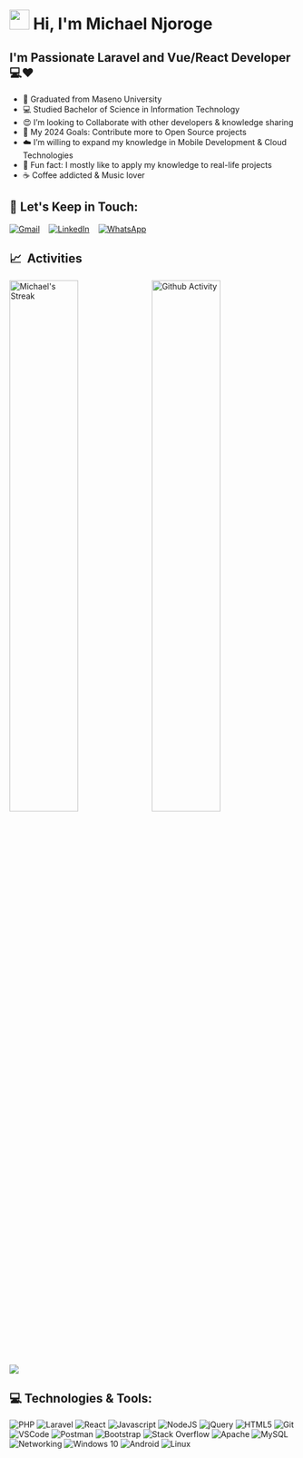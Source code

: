 # <img src="https://cdn.jsdelivr.net/gh/Th3Wall/assets-cdn/PersonalGithubReadme/HandGreet.gif" width="35px" />&nbsp;<b>Hi, I'm Michael Njoroge</b>
## I'm Passionate Laravel and Vue/React Developer 💻❤️
* 📘 Graduated from Maseno University
* 💻 Studied Bachelor of Science in Information Technology
* 😍 I’m looking to Collaborate with other developers & knowledge sharing
* 🎯 My 2024 Goals: Contribute more to Open Source projects
* ☁️ I’m willing to expand my knowledge in Mobile Development & Cloud Technologies
* 🤹 Fun fact: I mostly like to apply my knowledge to real-life projects
* ☕ Coffee addicted & Music lover

<h2>🎯 Let's Keep in Touch:</h2>
<p>
  <a href="mailto:mikethecoder12@gmail.com" target="_blank"><img alt="Gmail" src="https://img.shields.io/badge/-Gmail-EA4335?style=for-the-badge&logo=gmail&logoColor=white" /></a> &nbsp;&nbsp;
   <a href="https://www.linkedin.com/in/michael-njoroge-552a1a265/" target="_blank"><img alt="LinkedIn" src="https://img.shields.io/badge/-Linkedin-%230077B5.svg?&style=for-the-badge&logo=linkedin&logoColor=white" /></a> &nbsp;&nbsp;
 <a href="https://wa.me/+254716002152?text=Check%20out%20my%20LinkedIn%20profile:%20https://www.linkedin.com/in/michael-njoroge-552a1a265/,%20and%20my%20GitHub%20profile:%20https://github.com/Michael-Njoroge" target="_blank">
  <img alt="WhatsApp" src="https://img.shields.io/badge/WhatsApp-%2325D366.svg?style=for-the-badge&logo=whatsapp&logoColor=white" />
</a>

  
 

</p>

<h2>📈 &nbsp;Activities</h2>
<div>
<!-- <img src="https://activity-graph.herokuapp.com/graph?username=Michael-Njoroge&theme=chartreuse-dark&hide_border=true&area=true" alt="Michael's Activity Graph" width="100%"> -->
 <img src="https://github-readme-streak-stats.herokuapp.com/?user=Michael-Njoroge&theme=chartreuse-dark&hide_border=true" alt="Michael's Streak" width="49%" >
    <img src="https://github-readme-stats.vercel.app/api?username=Michael-Njoroge&theme=chartreuse-dark&show_icons=false&hide_border=false&count_private=false" alt="Github Activity" width="49%">
 
 <img src="https://github-readme-stats.vercel.app/api/top-langs/?username=Michael-Njoroge&layout=compact&count_private=true&theme=gruvbox" />
</div>

<h2>  💻 Technologies & Tools: </h2>
<p>
  <img alt="PHP" src="https://img.shields.io/badge/php-%23777BB4.svg?style=flat-square&logo=php&logoColor=white" />
   <img alt="Laravel" src="https://img.shields.io/badge/-Laravel-CB3837?style=flat-square&logo=laravel&logoColor=white" />
 <img alt="React" src="https://img.shields.io/badge/-React-45b8d8?style=flat-square&logo=react&logoColor=white" />
   <img alt="Javascript" src="https://img.shields.io/badge/-JavaScript-F7DF1E?style=flat-square&logo=javascript&logoColor=black" />
  <img alt="NodeJS" src="https://img.shields.io/badge/node.js-%2343853D.svg?style=flat-square&logo=node-dot-js&logoColor=white"/>
 <img alt="jQuery" src="https://img.shields.io/badge/jquery-%230769AD.svg?style=flat-square&logo=jquery&logoColor=white"/>
  <img alt="HTML5" src="https://img.shields.io/badge/-HTML5-E34F26?style=flat-square&logo=html5&logoColor=white" />
  <img alt="Git" src="https://img.shields.io/badge/-Git-F05032?style=flat-square&logo=git&logoColor=white" />
   <img alt="VSCode" src="https://img.shields.io/badge/-Visual_Studio_Code-0078D4?style=flat-square&logo=visual%20studio%20code&logoColor=white" />
<img alt="Postman" src="https://img.shields.io/badge/-Postman-F7B93E?style=flat-square&logo=postman&logoColor=white" />
 <img alt="Bootstrap" src="https://img.shields.io/badge/bootstrap-%23563D7C.svg?style=flat-square&logo=bootstrap&logoColor=white"/>
<!--     <img alt="IntelliJ IDEA" src="https://img.shields.io/badge/IntelliJIDEA-000000.svg?style=flat-square&logo=intellij-idea&logoColor=white"/>  -->
    <img alt="Stack Overflow" src="https://img.shields.io/badge/-Stackoverflow-FE7A16?style=flat-square&logo=stack-overflow&logoColor=white"/>  
    <img alt="Apache" src="https://img.shields.io/badge/apache-%23D42029.svg?style=flat-square&logo=apache&logoColor=white"/>
    <img alt="MySQL" src="https://img.shields.io/badge/mysql-%2300f.svg?style=flat-square&logo=mysql&logoColor=white"/>
    <img alt="Networking" src="https://img.shields.io/badge/Google_Play-414141?style=flat-square&logo=google-play&logoColor=white" /> 
    <img alt="Windows 10" src="https://img.shields.io/badge/Windows-0078D6?style=flat-square&logo=windows&logoColor=white" />
    <img alt="Android" src="https://img.shields.io/badge/Android-3DDC84?style=flat-square&logo=android&logoColor=white" />
    <img alt="Linux" src="https://img.shields.io/badge/Linux-FCC624?style=flat-square&logo=linux&logoColor=black">

</p>



 
